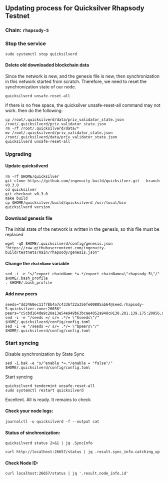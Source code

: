 ## Updating process for Quicksilver Rhapsody Testnet
### Chain: `rhapsody-5`
### Stop the service
```
sudo systemctl stop quicksilverd
```
#### Delete old downloaded blockchain data
Since the network is new, and the genesis file is new, then synchronization in this network
  started from scratch. Therefore, we need to reset the synchronization state of our node.
```
quicksilverd unsafe-reset-all
```
if there is no free space, the quicksilver unsafe-reset-all command may not work. then do the following:
```
cp /root/.quicksilverd/data/priv_validator_state.json /root/.quicksilverd/priv_validator_state.json
rm -rf /root/.quicksilverd/data/*
mv /root/.quicksilverd/priv_validator_state.json /root/.quicksilverd/data/priv_validator_state.json
quicksilverd unsafe-reset-all
```
### Upgrading
#### Update quicksilverd
```
rm -rf $HOME/quicksilver
git clone https://github.com/ingenuity-build/quicksilver.git --branch v0.3.0
cd quicksilver
git checkout v0.3.0
make build
cp $HOME/quicksilver/build/quicksilverd /usr/local/bin
quicksilverd version
```
#### Download genesis file
The initial state of the network is written in the genesis, so this file must be replaced
```
wget -qO $HOME/.quicksilverd/config/genesis.json "https://raw.githubusercontent.com/ingenuity-build/testnets/main/rhapsody/genesis.json"
```
#### Change the `chainName` variable
```
sed -i -e "s/^export chainName *=.*/export chainName=\"rhapsody-5\"/" $HOME/.bash_profile
. $HOME/.bash_profile
```
#### Add new peers
```
seeds="dd3460ec11f78b4a7c4336f22a356fe00805ab64@seed.rhapsody-5.quicksilver.zone:26656"
peers="c5cbd164de9c20a13e54e949b63bcae4052a948c@138.201.139.175:20956,9428068507466b542cbf378d59b77746c1d19a34@157.90.35.151:26657,4e7a6d8a3c8eeaad4be4898d8ec3af1cef92e28d@93.186.200.248:26656,eaeb462547cf76c3588e458120097b51db732b14@194.163.155.84:26656,51af5b6b4b0f5b2b53df98ec1b029743973f08aa@75.119.145.20:26656,9a9ed14d71a88354b0383419432ecce70e8cd2b3@161.97.152.215:26656,43bca26cb1b2e7474a8ffa560f210494023d5de4@135.181.140.225:26657"
sed -i -e "/seeds =/ s/= .*/= \"$seeds\"/"  $HOME/.quicksilverd/config/config.toml
sed -i -e "/seeds =/ s/= .*/= \"$peers\"/"  $HOME/.quicksilverd/config/config.toml

```
### Start syncing
Disable synchronization by State Sync
```
sed -i.bak -e "s/^enable *=.*/enable = "false"/" $HOME/.quicksilverd/config/config.toml
```
Start syncing
```
quicksilverd tendermint unsafe-reset-all
sudo systemctl restart quicksilverd
```
Excellent. All is ready. It remains to check
#### Check your node logs:
```
journalctl -u quicksilverd -f --output cat
```
#### Status of sinchronization:
```
quicksilverd status 2>&1 | jq .SyncInfo

curl http://localhost:26657/status | jq .result.sync_info.catching_up
```
#### Check Node ID:
```
curl localhost:26657/status | jq '.result.node_info.id'
```

